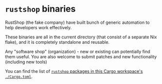 # `rustshop` binaries

RustShop (the fake company) have built bunch of generic automation
to help developers work effectively.

These binaries are all in the current directory (that consist of
a separate Nix flake), and it is completely standalone and reusable.


Any "software shop" (organization) - new or existing can potentially
find them useful. You are also welcome to submit patches and new
functionality (including new tools)

You can find the list of [`rustshop` packages in this Cargo workspace's `./Cargo.toml`](./Cargo.toml).
